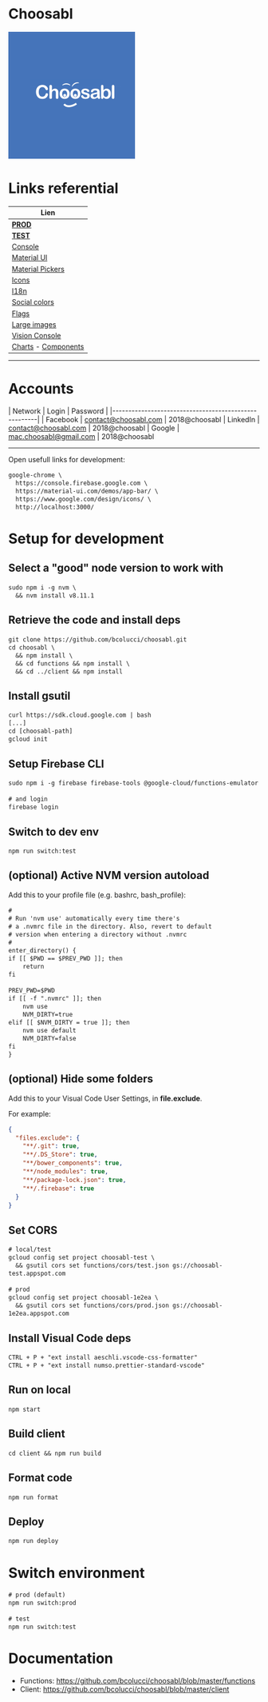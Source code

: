 
# Choosabl

![logo](https://github.com/bcolucci/choosabl/blob/master/client/public/logo254.png?raw=true)

# Links referential

| Lien                                                                                                  |
|-------------------------------------------------------------------------------------------------------|
| [**PROD**](https://choosabl-1e2ea.firebaseapp.com)
| [**TEST**](https://choosabl-test.firebaseapp.com) 
| [Console](https://console.firebase.google.com) 
| [Material UI](https://material-ui.com/demos/app-bar) 
| [Material Pickers](https://material-ui-pickers.firebaseapp.com) 
| [Icons](https://www.google.com/design/icons/) 
| [I18n](https://react.i18next.com/)     
| [Social colors](https://www.materialui.co/socialcolors)
| [Flags](https://github.com/wiredmax/react-flags)
| [Large images](https://commons.wikimedia.org/w/index.php?title=Category:Large_images#mw-category-media)
| [Vision Console](https://beta-dot-custom-vision.appspot.com)
| [Charts](http://www.chartjs.org/docs/latest/) - [Components](https://github.com/reactjs/react-chartjs)

---

# Accounts

| Network   | Login                   | Password       |
|------------------------------------------------------|
| Facebook  | contact@choosabl.com    | 2018@choosabl
| LinkedIn  | contact@choosabl.com    | 2018@choosabl
| Google    | mac.choosabl@gmail.com  | 2018@choosabl

---

Open usefull links for development:

    google-chrome \
      https://console.firebase.google.com \
      https://material-ui.com/demos/app-bar/ \
      https://www.google.com/design/icons/ \
      http://localhost:3000/


# Setup for development

## Select a "good" node version to work with

    sudo npm i -g nvm \
      && nvm install v8.11.1

## Retrieve the code and install deps

    git clone https://github.com/bcolucci/choosabl.git
    cd choosabl \
      && npm install \
      && cd functions && npm install \
      && cd ../client && npm install

## Install gsutil

    curl https://sdk.cloud.google.com | bash
    [...]
    cd [choosabl-path]
    gcloud init

## Setup Firebase CLI

    sudo npm i -g firebase firebase-tools @google-cloud/functions-emulator

    # and login
    firebase login

## Switch to dev env

    npm run switch:test

## (optional) Active NVM version autoload

Add this to your profile file (e.g. bashrc, bash_profile):

    #
    # Run 'nvm use' automatically every time there's
    # a .nvmrc file in the directory. Also, revert to default
    # version when entering a directory without .nvmrc
    #
    enter_directory() {
    if [[ $PWD == $PREV_PWD ]]; then
        return
    fi

    PREV_PWD=$PWD
    if [[ -f ".nvmrc" ]]; then
        nvm use
        NVM_DIRTY=true
    elif [[ $NVM_DIRTY = true ]]; then
        nvm use default
        NVM_DIRTY=false
    fi
    }

## (optional) Hide some folders

Add this to your Visual Code User Settings, in **file.exclude**.

For example:

```json
{
  "files.exclude": {
    "**/.git": true,
    "**/.DS_Store": true,
    "**/bower_components": true,
    "**/node_modules": true,
    "**/package-lock.json": true,
    "**/.firebase": true
  }
}
```

## Set CORS

    # local/test
    gcloud config set project choosabl-test \
      && gsutil cors set functions/cors/test.json gs://choosabl-test.appspot.com

    # prod
    gcloud config set project choosabl-1e2ea \
      && gsutil cors set functions/cors/prod.json gs://choosabl-1e2ea.appspot.com    

## Install Visual Code deps

    CTRL + P + "ext install aeschli.vscode-css-formatter"
    CTRL + P + "ext install numso.prettier-standard-vscode"

## Run on local

    npm start

## Build client

    cd client && npm run build

## Format code

    npm run format

## Deploy

    npm run deploy

# Switch environment

    # prod (default)
    npm run switch:prod

    # test
    npm run switch:test

# Documentation

* Functions: https://github.com/bcolucci/choosabl/blob/master/functions
* Client: https://github.com/bcolucci/choosabl/blob/master/client
